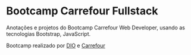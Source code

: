 # Bootcamp Carrefour Fullstack

Anotações e projetos do Bootcamp Carrefour Web Developer, usando as tecnologias Bootstrap, JavaScript. 

Bootcamp realizado por [DIO](https://www.dio.me/) e [Carrefour](https://www.carrefour.com.br/)
